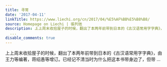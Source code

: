 ```yaml
---
title: 寻常
date: '2017-04-11'
linkTitle: https://www.liechi.org/cn/2017/04/%E5%AF%BB%E5%B8%B8/
source: Homepage on Liechi | 張列弛
description: 上上周末收拾屋子的时候，翻出了本两年前带到日本的《古汉语常用字字典》，由王力等编著，蒋绍愚等增订。已经记不清当时为什么把这本书带身边了，但带
  ...
disable_comments: true
---
```

上上周末收拾屋子的时候，翻出了本两年前带到日本的《古汉语常用字字典》，由王力等编著，蒋绍愚等增订。已经记不清当时为什么把这本书带身边了，但带 ...